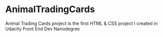 # AnimalTradingCards
Animal Trading Cards project is the first HTML &amp; CSS project I created in Udacity Front End Dev Nanodegree
